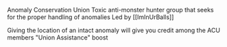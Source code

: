 Anomaly Conservation Union
Toxic anti-monster hunter group that seeks for the proper handling of anomalies
Led by [[ImInUrBalls]]

Giving the location of an intact anomaly will give you credit among the ACU members
"Union Assistance" boost